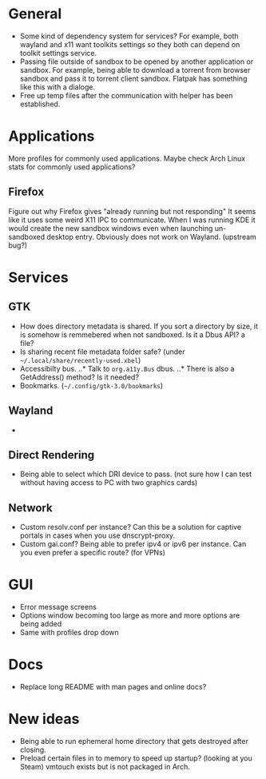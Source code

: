 # General

* Some kind of dependency system for services? For example, both wayland and x11 want toolkits settings so they both can depend on toolkit settings service.
* Passing file outside of sandbox to be opened by another application or sandbox. For example, being able to download a torrent from browser sandbox and pass it to torrent client sandbox. Flatpak has something like this with a dialoge.
* Free up temp files after the communication with helper has been established.

# Applications

More profiles for commonly used applications.
Maybe check Arch Linux stats for commonly used applications?

## Firefox

Figure out why Firefox gives "already running but not responding"
It seems like it uses some weird X11 IPC to communicate.
When I was running KDE it would create the new sandbox windows even when launching un-sandboxed desktop entry. 
Obviously does not work on Wayland. (upstream bug?)

# Services

## GTK

* How does directory metadata is shared. If you sort a directory by size, it is somehow is remmebered when not sandboxed. Is it a Dbus API? a file?
* Is sharing recent file metadata folder safe? (under `~/.local/share/recently-used.xbel`)
* Accessibilty bus.
..* Talk to `org.a11y.Bus` dbus.
..* There is also a GetAddress() method? Is it needed?
* Bookmarks. (`~/.config/gtk-3.0/bookmarks`)

## Wayland

* ~~~Being able to spawn an independent Xwayland server. (possibly fixes Firefox)~~~ Not possible without compositor support.

## Direct Rendering

* Being able to select which DRI device to pass. (not sure how I can test without having access to PC with two graphics cards)

## Network

* Custom resolv.conf per instance? Can this be a solution for captive portals in cases when you use dnscrypt-proxy.
* Custom gai.conf? Being able to prefer ipv4 or ipv6 per instance. Can you even prefer a specific route? (for VPNs)

# GUI

* Error message screens
* Options window becoming too large as more and more options are being added
* Same with profiles drop down

# Docs

* Replace long README with man pages and online docs?

# New ideas

* Being able to run ephemeral home directory that gets destroyed after closing.
* Preload certain files in to memory to speed up startup? (looking at you Steam) vmtouch exists but is not packaged in Arch.
